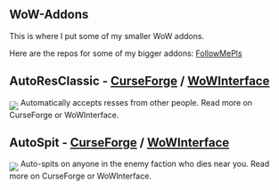 ## WoW-Addons
This is where I put some of my smaller WoW addons. 

Here are the repos for some of my bigger addons: [FollowMePls](https://github.com/techiew/FollowMePls)

## AutoResClassic - [CurseForge](https://www.curseforge.com/wow/addons/autoresclassic) / [WoWInterface](https://www.wowinterface.com/downloads/info25526-AutoResClassic.html)

<div>
  <img align="middle" src="https://github.com/techiew/WoW-Addons/blob/master/AutoResClassic/AutoResClassic%20icon.jpg"/>
  Automatically accepts resses from other people. Read more on CurseForge or WoWInterface.
</div>

## AutoSpit - [CurseForge](https://www.curseforge.com/wow/addons/autospit) / [WoWInterface](https://www.wowinterface.com/downloads/info25528-AutoSpit.html)

<div>
  <img align="middle" src="https://github.com/techiew/WoW-Addons/blob/master/AutoSpit/AutoSpit%20icon.jpg"/>
  Auto-spits on anyone in the enemy faction who dies near you. Read more on CurseForge or WoWInterface.
</div>
